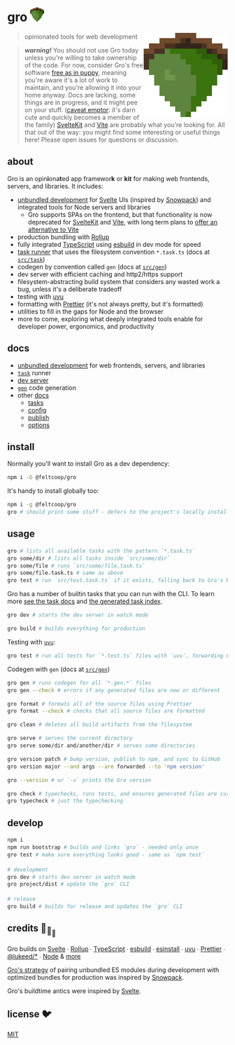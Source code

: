 # gro <img src="src/client/favicon.png" width="32" height="32">

<img src="src/client/favicon.png" align="right" width="192" height="192">

> opinionated tools for web development

> **_warning!_** You should not use Gro today
> unless you're willing to take ownership of the code.
> For now, consider Gro's free software
> [free as in puppy](https://twitter.com/GalaxyKate/status/1371159136684105728),
> meaning you're aware it's a lot of work to maintain,
> and you're allowing it into your home anyway.
> Docs are lacking, some things are in progress, and it might pee on your stuff.
> ([caveat emptor](https://en.wikipedia.org/wiki/Caveat_emptor):
> it's darn cute and quickly becomes a member of the family)
> [SvelteKit](https://github.com/sveltejs/kit) and [Vite](https://github.com/vitejs/vite)
> are probably what you're looking for.
> All that out of the way: you might find some interesting or useful things here!
> Please open issues for questions or discussion.

## about

Gro is an opin**i**ona**t**ed app framewor**k** or **kit**
for making web frontends, servers, and libraries.
It includes:

- [unbundled development](/src/docs/unbundled.md)
  for [Svelte](https://github.com/sveltejs/svelte) UIs
  (inspired by [Snowpack](https://github.com/pikapkg/snowpack))
  and integrated tools for Node servers and libraries
  - Gro supports SPAs on the frontend,
    but that functionality is now deprecated for
    [SvelteKit](https://github.com/sveltejs/kit) and [Vite](https://github.com/vitejs/vite),
    with long term plans to
    [offer an alternative to Vite](https://github.com/feltcoop/gro/issues/106)
- production bundling with [Rollup](https://github.com/rollup/rollup)
- fully integrated [TypeScript](https://github.com/microsoft/typescript)
  using [esbuild](https://github.com/evanw/esbuild) in dev mode for speed
- [task runner](/src/task) that uses the filesystem convention `*.task.ts`
  (docs at [`src/task`](/src/task))
- codegen by convention called `gen` (docs at [`src/gen`](/src/gen))
- dev server with efficient caching and http2/https support
- filesystem-abstracting build system that considers any wasted work a bug,
  unless it's a deliberate tradeoff
- testing with [uvu](https://github.com/lukeed/uvu)
- formatting with [Prettier](https://github.com/prettier/prettier)
  (it's not always pretty, but it's formatted)
- utilities to fill in the gaps for Node and the browser
- more to come, exploring what deeply integrated tools enable
  for developer power, ergonomics, and productivity

## docs

- [unbundled development](/src/docs/unbundled.md) for web frontends, servers, and libraries
- [`task`](/src/task) runner
- [dev server](/src/server)
- [`gen`](/src/gen) code generation
- other [docs](/src/docs)
  - [tasks](/src/docs/tasks.md)
  - [config](/src/docs/config.md)
  - [publish](/src/docs/publish.md)
  - [options](/src/docs/options.md)

## install

Normally you'll want to install Gro as a dev dependency:

```bash
npm i -D @feltcoop/gro
```

It's handy to install globally too:

```bash
npm i -g @feltcoop/gro
gro # should print some stuff - defers to the project's locally installed version of Gro
```

## usage

```bash
gro # lists all available tasks with the pattern `*.task.ts`
gro some/dir # lists all tasks inside `src/some/dir`
gro some/file # runs `src/some/file.task.ts`
gro some/file.task.ts # same as above
gro test # run `src/test.task.ts` if it exists, falling back to Gro's builtin
```

Gro has a number of builtin tasks that you can run with the CLI.
To learn more [see the task docs](/src/task)
and [the generated task index](/src/docs/tasks.md).

```bash
gro dev # starts the dev server in watch mode
```

```bash
gro build # builds everything for production
```

Testing with [`uvu`](https://github.com/lukeed/uvu):

```bash
gro test # run all tests for `*.test.ts` files with `uvu`, forwarding CLI args
```

Codegen with `gen` (docs at [`src/gen`](/src/gen))

```bash
gro gen # runs codegen for all `*.gen.*` files
gro gen --check # errors if any generated files are new or different
```

```bash
gro format # formats all of the source files using Prettier
gro format --check # checks that all source files are formatted
```

```bash
gro clean # deletes all build artifacts from the filesystem
```

```bash
gro serve # serves the current directory
gro serve some/dir and/another/dir # serves some directories
```

```bash
gro version patch # bump version, publish to npm, and sync to GitHub
gro version major --and args --are forwarded --to 'npm version'
```

```bash
gro --version # or `-v` prints the Gro version
```

```bash
gro check # typechecks, runs tests, and ensures generated files are current
gro typecheck # just the typechecking
```

## develop

```bash
npm i
npm run bootstrap # builds and links `gro` - needed only once
gro test # make sure everything looks good - same as `npm test`

# development
gro dev # starts dev server in watch mode
gro project/dist # update the `gro` CLI

# release
gro build # builds for release and updates the `gro` CLI
```

## credits :turtle:<sub>:turtle:</sub><sub><sub>:turtle:</sub></sub>

Gro builds on
[Svelte](https://github.com/sveltejs/svelte) ∙
[Rollup](https://github.com/rollup/rollup) ∙
[TypeScript](https://github.com/microsoft/TypeScript) ∙
[esbuild](https://github.com/evanw/esbuild) ∙
[esinstall](https://github.com/snowpackjs/snowpack/tree/main/esinstall) ∙
[uvu](https://github.com/lukeed/uvu) ∙
[Prettier](https://github.com/prettier/prettier) ∙
[@lukeed\/\*](https://github.com/lukeed) ∙
[Node](https://nodejs.org) & [more](package.json)

[Gro's strategy](/src/docs/unbundled.md) of pairing unbundled ES modules during development
with optimized bundles for production
was inspired by [Snowpack](https://github.com/pikapkg/snowpack).

Gro's buildtime antics were inspired by [Svelte](https://github.com/sveltejs/svelte).

## license :bird:

[MIT](LICENSE)
